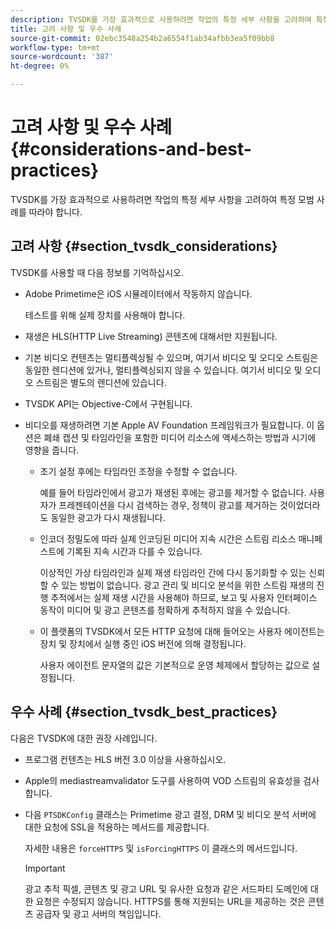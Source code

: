 ```yaml
---
description: TVSDK를 가장 효과적으로 사용하려면 작업의 특정 세부 사항을 고려하여 특정 모범 사례를 따라야 합니다.
title: 고려 사항 및 우수 사례
source-git-commit: 02ebc3548a254b2a6554f1ab34afbb3ea5f09bb8
workflow-type: tm+mt
source-wordcount: '387'
ht-degree: 0%

---
```


# 고려 사항 및 우수 사례{#considerations-and-best-practices}

TVSDK를 가장 효과적으로 사용하려면 작업의 특정 세부 사항을 고려하여 특정 모범 사례를 따라야 합니다.

## 고려 사항 {#section_tvsdk_considerations}

TVSDK를 사용할 때 다음 정보를 기억하십시오.

* Adobe Primetime은 iOS 시뮬레이터에서 작동하지 않습니다.

  테스트를 위해 실제 장치를 사용해야 합니다.
* 재생은 HLS(HTTP Live Streaming) 콘텐츠에 대해서만 지원됩니다.
* 기본 비디오 컨텐츠는 멀티플렉싱될 수 있으며, 여기서 비디오 및 오디오 스트림은 동일한 렌디션에 있거나, 멀티플렉싱되지 않을 수 있습니다. 여기서 비디오 및 오디오 스트림은 별도의 렌디션에 있습니다.
* TVSDK API는 Objective-C에서 구현됩니다.
* 비디오를 재생하려면 기본 Apple AV Foundation 프레임워크가 필요합니다. 이 옵션은 폐쇄 캡션 및 타임라인을 포함한 미디어 리소스에 액세스하는 방법과 시기에 영향을 줍니다.

   * 초기 설정 후에는 타임라인 조정을 수정할 수 없습니다.

     예를 들어 타임라인에서 광고가 재생된 후에는 광고를 제거할 수 없습니다. 사용자가 프레젠테이션을 다시 검색하는 경우, 정책이 광고를 제거하는 것이었더라도 동일한 광고가 다시 재생됩니다.
   * 인코더 정밀도에 따라 실제 인코딩된 미디어 지속 시간은 스트림 리소스 매니페스트에 기록된 지속 시간과 다를 수 있습니다.

     이상적인 가상 타임라인과 실제 재생 타임라인 간에 다시 동기화할 수 있는 신뢰할 수 있는 방법이 없습니다. 광고 관리 및 비디오 분석을 위한 스트림 재생의 진행 추적에서는 실제 재생 시간을 사용해야 하므로, 보고 및 사용자 인터페이스 동작이 미디어 및 광고 콘텐츠를 정확하게 추적하지 않을 수 있습니다.
   * 이 플랫폼의 TVSDK에서 모든 HTTP 요청에 대해 들어오는 사용자 에이전트는 장치 및 장치에서 실행 중인 iOS 버전에 의해 결정됩니다.

     사용자 에이전트 문자열의 값은 기본적으로 운영 체제에서 할당하는 값으로 설정됩니다.

## 우수 사례 {#section_tvsdk_best_practices}

다음은 TVSDK에 대한 권장 사례입니다.

* 프로그램 컨텐츠는 HLS 버전 3.0 이상을 사용하십시오.
* Apple의 mediastreamvalidator 도구를 사용하여 VOD 스트림의 유효성을 검사합니다.
* 다음 `PTSDKConfig` 클래스는 Primetime 광고 결정, DRM 및 비디오 분석 서버에 대한 요청에 SSL을 적용하는 메서드를 제공합니다.

  자세한 내용은 `forceHTTPS` 및 `isForcingHTTPS` 이 클래스의 메서드입니다.

  >[!IMPORTANT]
  >
  >광고 추적 픽셀, 콘텐츠 및 광고 URL 및 유사한 요청과 같은 서드파티 도메인에 대한 요청은 수정되지 않습니다. HTTPS를 통해 지원되는 URL을 제공하는 것은 콘텐츠 공급자 및 광고 서버의 책임입니다.
